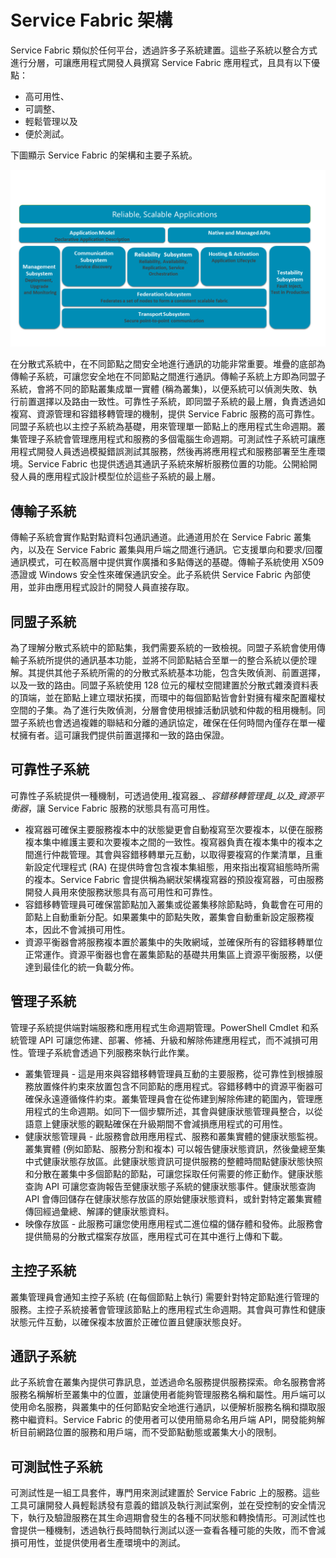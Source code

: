 <properties
   pageTitle="Service Fabric 架構"
   description="Service Fabric 是一種分散式系統平台，用來建置可調整、可靠且輕鬆管理的雲端應用程式。本文章說明 Service Fabric 的架構。"
   services="service-fabric"
   documentationCenter=".net"
   authors="rishirsinha"
   manager="timlt"
   editor="rishirsinha"/>

<tags
   ms.service="service-fabric"
   ms.devlang="dotnet"
   ms.topic="article"
   ms.tgt_pltfrm="NA"
   ms.workload="NA"
   ms.date="04/27/2015"
   ms.author="rsinha"/>

# Service Fabric 架構

Service Fabric 類似於任何平台，透過許多子系統建置。這些子系統以整合方式進行分層，可讓應用程式開發人員撰寫 Service Fabric 應用程式，且具有以下優點：

* 高可用性、 
* 可調整、 
* 輕鬆管理以及 
* 便於測試。

下圖顯示 Service Fabric 的架構和主要子系統。

![](media/service-fabric-architecture/service-fabric-architecture.png)

在分散式系統中，在不同節點之間安全地進行通訊的功能非常重要。堆疊的底部為傳輸子系統，可讓您安全地在不同節點之間進行通訊。傳輸子系統上方即為同盟子系統，會將不同的節點叢集成單一實體 (稱為叢集)，以便系統可以偵測失敗、執行前置選擇以及路由一致性。可靠性子系統，即同盟子系統的最上層，負責透過如複寫、資源管理和容錯移轉管理的機制，提供 Service Fabric 服務的高可靠性。同盟子系統也以主控子系統為基礎，用來管理單一節點上的應用程式生命週期。叢集管理子系統會管理應用程式和服務的多個電腦生命週期。可測試性子系統可讓應用程式開發人員透過模擬錯誤測試其服務，然後再將應用程式和服務部署至生產環境。Service Fabric 也提供透過其通訊子系統來解析服務位置的功能。公開給開發人員的應用程式設計模型位於這些子系統的最上層。

## 傳輸子系統
傳輸子系統會實作點對點資料包通訊通道。此通道用於在 Service Fabric 叢集內，以及在 Service Fabric 叢集與用戶端之間進行通訊。它支援單向和要求/回覆通訊模式，可在較高層中提供實作廣播和多點傳送的基礎。傳輸子系統使用 X509 憑證或 Windows 安全性來確保通訊安全。此子系統供 Service Fabric 內部使用，並非由應用程式設計的開發人員直接存取。

## 同盟子系統
為了理解分散式系統中的節點集，我們需要系統的一致檢視。同盟子系統會使用傳輸子系統所提供的通訊基本功能，並將不同節點結合至單一的整合系統以便於理解。其提供其他子系統所需的的分散式系統基本功能，包含失敗偵測、前置選擇，以及一致的路由。同盟子系統使用 128 位元的權杖空間建置於分散式雜湊資料表的頂端，並在節點上建立環狀拓撲，而環中的每個節點皆會針對擁有權來配置權杖空間的子集。為了進行失敗偵測，分層會使用根據活動訊號和仲裁的租用機制。同盟子系統也會透過複雜的聯結和分離的通訊協定，確保在任何時間內僅存在單一權杖擁有者。這可讓我們提供前置選擇和一致的路由保證。

## 可靠性子系統
可靠性子系統提供一種機制，可透過使用_複寫器_、_容錯移轉管理員_以及_資源平衡器_，讓 Service Fabric 服務的狀態具有高可用性。

* 複寫器可確保主要服務複本中的狀態變更會自動複寫至次要複本，以便在服務複本集中維護主要和次要複本之間的一致性。複寫器負責在複本集中的複本之間進行仲裁管理。其會與容錯移轉單元互動，以取得要複寫的作業清單，且重新設定代理程式 (RA) 在提供時會包含複本集組態，用來指出複寫組態時所需的複本。Service Fabric 會提供稱為網狀架構複寫器的預設複寫器，可由服務開發人員用來使服務狀態具有高可用性和可靠性。
* 容錯移轉管理員可確保當節點加入叢集或從叢集移除節點時，負載會在可用的節點上自動重新分配。如果叢集中的節點失敗，叢集會自動重新設定服務複本，因此不會減損可用性。
* 資源平衡器會將服務複本置於叢集中的失敗網域，並確保所有的容錯移轉單位正常運作。資源平衡器也會在叢集節點的基礎共用集區上資源平衡服務，以便達到最佳化的統一負載分佈。

## 管理子系統
管理子系統提供端對端服務和應用程式生命週期管理。PowerShell Cmdlet 和系統管理 API 可讓您佈建、部署、修補、升級和解除佈建應用程式，而不減損可用性。管理子系統會透過下列服務來執行此作業。

* 叢集管理員 - 這是用來與容錯移轉管理員互動的主要服務，從可靠性到根據服務放置條件約束來放置包含不同節點的應用程式。容錯移轉中的資源平衡器可確保永遠遵循條件約束。叢集管理員會在從佈建到解除佈建的範圍內，管理應用程式的生命週期。如同下一個步驟所述，其會與健康狀態管理員整合，以從語意上健康狀態的觀點確保在升級期間不會減損應用程式的可用性。
* 健康狀態管理員 - 此服務會啟用應用程式、服務和叢集實體的健康狀態監視。叢集實體 (例如節點、服務分割和複本) 可以報告健康狀態資訊，然後彙總至集中式健康狀態存放區。此健康狀態資訊可提供服務的整體時間點健康狀態快照和分散在叢集中多個節點的節點，可讓您採取任何需要的修正動作。健康狀態查詢 API 可讓您查詢報告至健康狀態子系統的健康狀態事件。健康狀態查詢 API 會傳回儲存在健康狀態存放區的原始健康狀態資料，或針對特定叢集實體傳回經過彙總、解譯的健康狀態資料。
* 映像存放區 - 此服務可讓您使用應用程式二進位檔的儲存體和發佈。此服務會提供簡易的分散式檔案存放區，應用程式可在其中進行上傳和下載。


## 主控子系統
叢集管理員會通知主控子系統 (在每個節點上執行) 需要針對特定節點進行管理的服務。主控子系統接著會管理該節點上的應用程式生命週期。其會與可靠性和健康狀態元件互動，以確保複本放置於正確位置且健康狀態良好。

## 通訊子系統
此子系統會在叢集內提供可靠訊息，並透過命名服務提供服務探索。命名服務會將服務名稱解析至叢集中的位置，並讓使用者能夠管理服務名稱和屬性。用戶端可以使用命名服務，與叢集中的任何節點安全地進行通訊，以便解析服務名稱和擷取服務中繼資料。Service Fabric 的使用者可以使用簡易命名用戶端 API，開發能夠解析目前網路位置的服務和用戶端，而不受節點動態或叢集大小的限制。

## 可測試性子系統
可測試性是一組工具套件，專門用來測試建置於 Service Fabric 上的服務。這些工具可讓開發人員輕鬆誘發有意義的錯誤及執行測試案例，並在受控制的安全情況下，執行及驗證服務在其生命週期會發生的各種不同狀態和轉換情形。可測試性也會提供一種機制，透過執行長時間執行測試以逐一查看各種可能的失敗，而不會減損可用性，並提供使用者生產環境中的測試。
 

<!---HONumber=July15_HO2-->